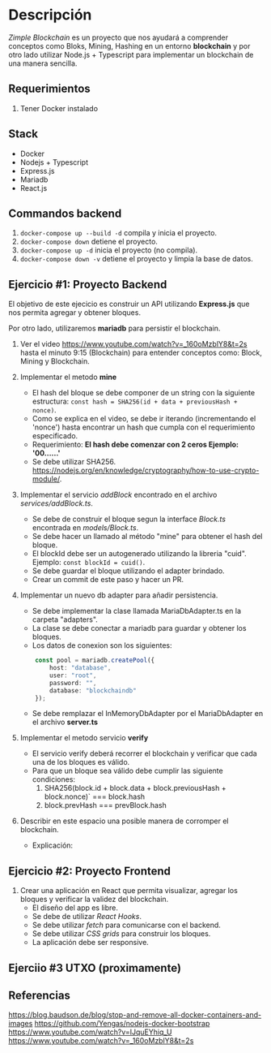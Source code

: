 # Descripción
*Zimple Blockchain* es un proyecto que nos ayudará a comprender conceptos como Bloks, Mining, Hashing  en un 
entorno **blockchain**  y por otro lado utilizar Node.js + Typescript para implementar un blockchain de una manera sencilla.

## Requerimientos
1. Tener Docker instalado

## Stack
- Docker
- Nodejs + Typescript
- Express.js
- Mariadb
- React.js

## Commandos backend

1. `docker-compose up --build -d` compila y inicia el proyecto.
2. `docker-compose down` detiene el proyecto.
4. `docker-compose up -d` inicia el proyecto (no compila).
3. `docker-compose down -v` detiene el proyecto y limpia la base de datos.


## Ejercicio #1: Proyecto Backend

El objetivo de este ejecicio es construir un API utilizando **Express.js** que nos permita
agregar y obtener bloques.

Por otro lado, utilizaremos **mariadb** para persistir el blockchain.

1. Ver el video https://www.youtube.com/watch?v=_160oMzblY8&t=2s hasta el minuto 9:15 (Blockchain) para entender conceptos como: Block, Mining y Blockchain.

2. Implementar el metodo **mine**
    - El hash del bloque se debe componer de un string con la siguiente estructura: `const hash = SHA256(id + data + previousHash + nonce)`.
    - Como se explica en el video, se debe ir iterando (incrementando el 'nonce') hasta encontrar un hash que cumpla con el requerimiento especificado.
    - Requerimiento: **El hash debe comenzar con 2 ceros Ejemplo: '00......'**
    - Se debe utilizar SHA256. https://nodejs.org/en/knowledge/cryptography/how-to-use-crypto-module/.

3. Implementar el servicio *addBlock* encontrado en el archivo *services/addBlock.ts*.
    - Se debe de construir el bloque segun la interface *Block.ts* encontrada en *models/Block.ts*.
    - Se debe hacer un llamado al método "mine" para obtener el hash del bloque.
    - El blockId debe ser un autogenerado utilizando la libreria "cuid". Ejemplo: `const blockId = cuid()`.
    - Se debe guardar el bloque utilizando el adapter brindado.
    - Crear un commit de este paso y hacer un PR.

4. Implementar un nuevo db adapter para añadir persistencia.
    - Se debe implementar la clase llamada MariaDbAdapter.ts en la carpeta "adapters".
    - La clase se debe conectar a mariadb para guardar y obtener los bloques.
    - Los datos de conexion son los siguientes: 
    ```typescript
        const pool = mariadb.createPool({
            host: "database", 
            user: "root", 
            password: "",
            database: "blockchaindb"
        });
    ```
    - Se debe remplazar el InMemoryDbAdapter por el MariaDbAdapter en el archivo **server.ts**

5. Implementar el metodo servicio **verify**
    - El servicio verify deberá recorrer el blockchain y verificar que cada una de los bloques es válido.
    - Para que un bloque sea válido debe cumplir las siguiente condiciones:
        1. SHA256(block.id + block.data + block.previousHash + block.nonce)` === block.hash
        2. block.prevHash  === prevBlock.hash

4. Describir en este espacio una posible manera de corromper el blockchain.
   - Explicación:

## Ejercicio #2: Proyecto Frontend
1. Crear una aplicación en React que permita visualizar, agregar los bloques y verificar la validez del blockchain.
    - El diseño del app es libre.
    - Se debe de utilizar *React Hooks*.
    - Se debe utilizar *fetch* para comunicarse con el backend.
    - Se debe utilizar *CSS grids* para construir los bloques.
    - La aplicación debe ser responsive.

## Ejerciio #3 UTXO (proximamente)
    
## Referencias 
https://blog.baudson.de/blog/stop-and-remove-all-docker-containers-and-images
https://github.com/Yengas/nodejs-docker-bootstrap
https://www.youtube.com/watch?v=IJquEYhiq_U
https://www.youtube.com/watch?v=_160oMzblY8&t=2s